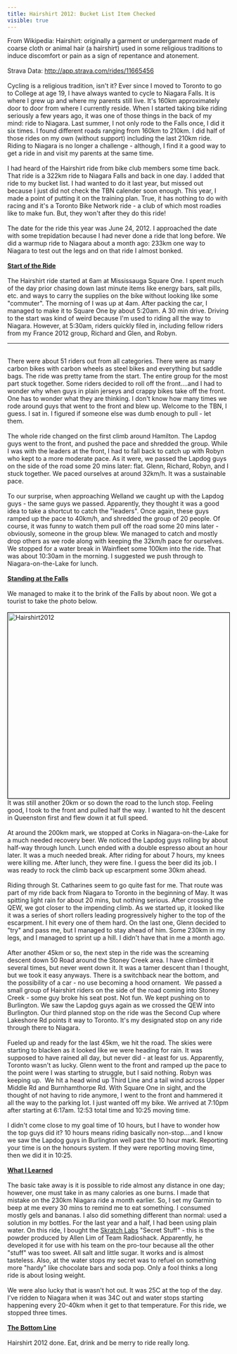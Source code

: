---title: Hairshirt 2012: Bucket List Item Checkedvisible: true---<div>
  From Wikipedia: Hairshirt:&nbsp;originally a garment or undergarment made of coarse cloth or animal hair (a hairshirt) used in some religious traditions to induce discomfort or pain as a sign of repentance and atonement.<br /><br />Strava Data:&nbsp;<a href="http://app.strava.com/rides/11665456">http://app.strava.com/rides/11665456</a><br /><br />Cycling is a religious tradition, isn't it? Ever since I moved to Toronto&nbsp;to go to&nbsp;College at age 19, I have always wanted to cycle to Niagara Falls. It is where I grew up and where my parents still live. It's 160km approximately door to door from where I currently reside. When I started taking bike riding seriously a few years ago, it was one of those things in the back of my mind: ride to Niagara. Last summer, I not only rode to the Falls once, I did it six times. I found different roads ranging from 160km to 210km. I did half of those rides on my own (without support) including the last 210km ride. Riding to Niagara is no longer a challenge - although, I find it a good way to get a ride in and visit my parents at the same time.<br /><br />I had heard of the Hairshirt ride from bike club members some time back. That ride is a 322km ride to Niagara Falls and back in one day. I added that ride to my bucket list. I had wanted to do it last year, but missed out because I just did not check the TBN calender soon enough. This year, I made a point of putting it on the training plan. True, it has nothing to do with racing and it's a Toronto Bike Network ride - a club of which most roadies like to make fun. But, they won't after they do this ride! <br /><br />The date for the ride this year was June 24, 2012. I approached the date with some trepidation because I had never done a ride that long before. We did a warmup ride to Niagara about a month ago: 233km one way to Niagara to test out the legs and on that ride I almost bonked.<br /><br /><span style="text-decoration: underline;"><strong>Start of the Ride</strong></span><br /><br />The Hairshirt ride started at 6am at Mississauga Square One. I spent much of the day prior chasing down last minute items like energy bars, salt pills, etc. and ways to carry the supplies on the bike without looking like some "commuter". The morning of I was up at 4am. After packing the car, I managed to make it to Square One by about 5:20am. A 30 min drive. Driving to the start was kind of weird because I'm used to riding all the way to Niagara. However, at 5:30am, riders quickly filed in, including fellow riders from my France 2012 group, Richard and Glen, and&nbsp;Robyn.<br />
  
  <hr id="system-readmore" />
  
  <br />There were about 51 riders out from all categories. There were as many carbon bikes with carbon wheels as steel bikes and everything but saddle bags. The ride was pretty tame from the start. The entire group for the most part stuck together. Some riders decided to roll off the front....and I had to wonder why when guys in plain jerseys and crappy bikes take off the front. One has to wonder what they are thinking. I don't know how many times we rode around guys that went to the front and blew up. Welcome to the TBN, I guess. I sat in. I figured if someone else was dumb enough to pull - let them.<br /><br />The whole ride changed on the first climb around Hamilton. The Lapdog guys went to the front, and pushed the pace and shredded the group. While I was with the leaders at the front, I had to fall back to catch up with Robyn who kept to a more moderate pace. As it were, we passed the Lapdog guys on the side of the road some 20 mins later: flat. Glenn, Richard, Robyn, and I stuck together. We paced ourselves at around 32km/h. It was a sustainable pace.<br /><br />To our surprise, when approaching Welland we caught up with the Lapdog guys - the same guys we passed. Apparently, they thought it was a good idea to take a shortcut to catch the "leaders". Once again, these guys ramped up the pace to 40km/h, and shredded the group of 20 people. Of course, it was funny to watch them pull off the road some 20 mins later - obviously, someone in the group blew. We managed to catch and mostly drop others as we rode along with keeping the 32km/h pace for ourselves. We stopped for a water break in Wainfleet some 100km into the ride. That was about 10:30am in the morning. I suggested we push through to Niagara-on-the-Lake for lunch. <br /><br /><span style="text-decoration: underline;"><strong>Standing at the Falls</strong></span><br /><br />We managed to make it to the brink of the Falls by about noon. We got a tourist to take the photo below.<br /><br /><img style="float: left; border-width: 1px; border-color: #000000; border-style: solid;" alt="Hairshirt2012" src="images/photos/Hairshirt2012.jpg" width="600" height="421" />It was still another 20km or so down the road to the lunch stop. Feeling good, I took to the front and pulled half the way. I wanted to hit the descent in Queenston first and flew down it at full speed.<br /><br />At around the 200km mark, we stopped at Corks in Niagara-on-the-Lake for a much needed recovery beer. We noticed the Lapdog guys rolling by about half-way through lunch. Lunch ended with a double espresso about an hour later. It was a much needed break. After riding for about 7 hours, my knees were killing me. After lunch, they were fine. I guess the beer did its job. I was ready to rock the climb back up escarpment some 30km ahead.<br /><br />Riding through St. Catharines seem to go quite fast for me. That route was part of my ride back from Niagara to Toronto in the beginning of May. It was spitting light rain for about 20 mins, but nothing serious. After crossing the QEW, we got closer to the impending climb. As we started up, it looked like it was a series of short rollers leading progressively higher to the top of the escarpment. I hit every one of them hard. On the last one, Glenn decided to "try" and pass me, but I managed to stay ahead of him. Some 230km in my legs, and I managed to sprint up a hill. I didn't have that in me a month ago.<br /><br />After another 45km or so, the next step in the ride was the screaming descent down 50 Road around the Stoney Creek area. I have climbed it several times, but never went down it. It was a tamer descent than I thought, but we took it easy anyways. There is a switchback near the bottom, and the possibility of a car - no use becoming a hood ornament. &nbsp;We passed a small group of Hairshirt riders&nbsp;on the side of the road coming into Stoney Creek - some guy broke his seat post. Not fun. We kept pushing on to Burlington. We saw the Lapdog guys again as we crossed the QEW into Burlington. Our third planned stop on the ride was the Second Cup where Lakeshore Rd points it way to Toronto. It's my designated stop on any ride through there to Niagara.<br /><br />Fueled up and ready for the last 45km, we hit the road. The skies were starting to blacken as it looked like&nbsp;we were heading for rain. It was supposed to have rained all day, but never did - at least for us. Apparently, Toronto wasn't as lucky.&nbsp;Glenn went to the front and ramped up the pace to the point were I was starting to struggle, but I said nothing. Robyn was keeping up. &nbsp;We hit a head wind up Third Line and a tail wind across Upper Middle Rd and Burnhamthorpe Rd. With Square One in sight, and the thought of not having to ride anymore, I went to the front and hammered it all the way to the parking lot. I just wanted off my bike. We arrived at 7:10pm after starting at 6:17am. 12:53 total time and 10:25 moving time.&nbsp;<br /><br />I didn't come close to my goal time of 10 hours, but I have to wonder how the top guys did it? 10 hours means riding basically non-stop....and I know we saw the Lapdog guys in Burlington well past the 10 hour mark. Reporting your time is on the honours system. If they were reporting moving time, then we did it in 10:25.<br /><br /><span style="text-decoration: underline;"><strong>What I Learned<br /></strong></span><br />The basic take away is it is possible to ride almost any distance in one day; however, one must take in as many calories as one burns. I made that mistake on the 230km Niagara ride a month earlier. So, I set my Garmin to beep at me every 30 mins to remind me to eat something. I consumed mostly gels and bananas. I also did something different than normal: used a solution in my bottles. For the last year and a half, I had been using plain water. On this ride, I bought the <a href="http://www.skratchlabs.com/" target="_blank">Skratch Labs</a> "Secret Stuff" - this is the powder produced by Allen Lim of Team Radioshack. Apparently, he developed it for use with his team on the pro-tour because all the other "stuff" was too sweet. All salt and little sugar. It works and is almost tasteless. Also, at the water stops my secret was to refuel on something more "hardy" like chocolate bars and soda pop. Only a fool thinks a long ride is about losing weight.<br /><br />We were also lucky that is wasn't hot out. It was 25C at the top of the day. I've ridden to Niagara when it was 34C out and water stops starting happening every 20-40km when it get to that temperature. For this ride, we stopped three times.<br /><br /><span style="text-decoration: underline;"><strong>The Bottom Line</strong></span><br /><br />Hairshirt 2012 done. Eat, drink and be merry to ride really long.<br />&nbsp;
</div>